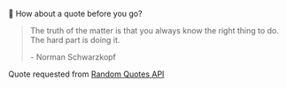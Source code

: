 📣 How about a quote before you go?

> The truth of the matter is that you always know the right thing to do. The hard part is doing it.
>
> <p>- Norman Schwarzkopf</p>

Quote requested from [Random Quotes API](https://github.com/lukePeavey/quotable)
